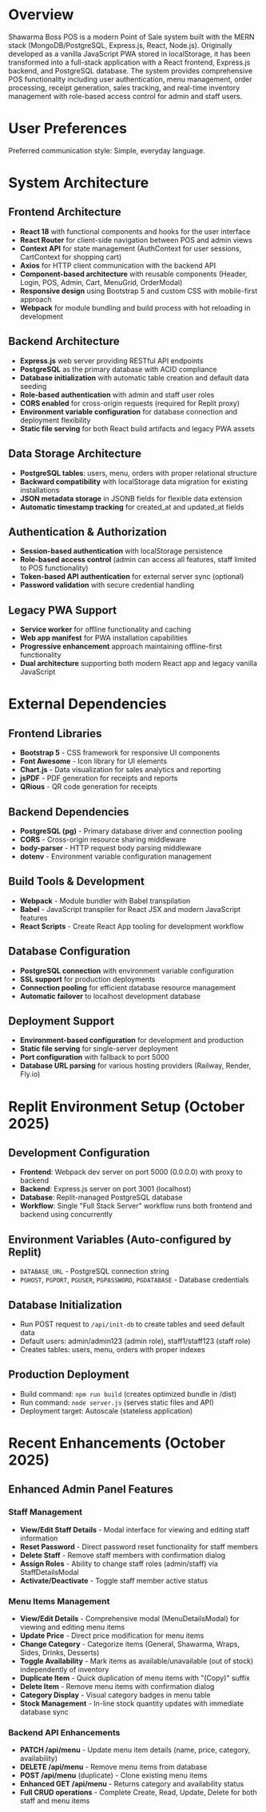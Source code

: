 # Overview

Shawarma Boss POS is a modern Point of Sale system built with the MERN stack (MongoDB/PostgreSQL, Express.js, React, Node.js). Originally developed as a vanilla JavaScript PWA stored in localStorage, it has been transformed into a full-stack application with a React frontend, Express.js backend, and PostgreSQL database. The system provides comprehensive POS functionality including user authentication, menu management, order processing, receipt generation, sales tracking, and real-time inventory management with role-based access control for admin and staff users.

# User Preferences

Preferred communication style: Simple, everyday language.

# System Architecture

## Frontend Architecture
- **React 18** with functional components and hooks for the user interface
- **React Router** for client-side navigation between POS and admin views
- **Context API** for state management (AuthContext for user sessions, CartContext for shopping cart)
- **Axios** for HTTP client communication with the backend API
- **Component-based architecture** with reusable components (Header, Login, POS, Admin, Cart, MenuGrid, OrderModal)
- **Responsive design** using Bootstrap 5 and custom CSS with mobile-first approach
- **Webpack** for module bundling and build process with hot reloading in development

## Backend Architecture
- **Express.js** web server providing RESTful API endpoints
- **PostgreSQL** as the primary database with ACID compliance
- **Database initialization** with automatic table creation and default data seeding
- **Role-based authentication** with admin and staff user roles
- **CORS enabled** for cross-origin requests (required for Replit proxy)
- **Environment variable configuration** for database connection and deployment flexibility
- **Static file serving** for both React build artifacts and legacy PWA assets

## Data Storage Architecture
- **PostgreSQL tables**: users, menu, orders with proper relational structure
- **Backward compatibility** with localStorage data migration for existing installations
- **JSON metadata storage** in JSONB fields for flexible data extension
- **Automatic timestamp tracking** for created_at and updated_at fields

## Authentication & Authorization
- **Session-based authentication** with localStorage persistence
- **Role-based access control** (admin can access all features, staff limited to POS functionality)
- **Token-based API authentication** for external server sync (optional)
- **Password validation** with secure credential handling

## Legacy PWA Support
- **Service worker** for offline functionality and caching
- **Web app manifest** for PWA installation capabilities
- **Progressive enhancement** approach maintaining offline-first functionality
- **Dual architecture** supporting both modern React app and legacy vanilla JavaScript

# External Dependencies

## Frontend Libraries
- **Bootstrap 5** - CSS framework for responsive UI components
- **Font Awesome** - Icon library for UI elements
- **Chart.js** - Data visualization for sales analytics and reporting
- **jsPDF** - PDF generation for receipts and reports
- **QRious** - QR code generation for receipts

## Backend Dependencies
- **PostgreSQL (pg)** - Primary database driver and connection pooling
- **CORS** - Cross-origin resource sharing middleware
- **body-parser** - HTTP request body parsing middleware
- **dotenv** - Environment variable configuration management

## Build Tools & Development
- **Webpack** - Module bundler with Babel transpilation
- **Babel** - JavaScript transpiler for React JSX and modern JavaScript features
- **React Scripts** - Create React App tooling for development workflow

## Database Configuration
- **PostgreSQL connection** with environment variable configuration
- **SSL support** for production deployments
- **Connection pooling** for efficient database resource management
- **Automatic failover** to localhost development database

## Deployment Support
- **Environment-based configuration** for development and production
- **Static file serving** for single-server deployment
- **Port configuration** with fallback to port 5000
- **Database URL parsing** for various hosting providers (Railway, Render, Fly.io)

# Replit Environment Setup (October 2025)

## Development Configuration
- **Frontend**: Webpack dev server on port 5000 (0.0.0.0) with proxy to backend
- **Backend**: Express.js server on port 3001 (localhost)
- **Database**: Replit-managed PostgreSQL database
- **Workflow**: Single "Full Stack Server" workflow runs both frontend and backend using concurrently

## Environment Variables (Auto-configured by Replit)
- `DATABASE_URL` - PostgreSQL connection string
- `PGHOST`, `PGPORT`, `PGUSER`, `PGPASSWORD`, `PGDATABASE` - Database credentials

## Database Initialization
- Run POST request to `/api/init-db` to create tables and seed default data
- Default users: admin/admin123 (admin role), staff1/staff123 (staff role)
- Creates tables: users, menu, orders with proper indexes

## Production Deployment
- Build command: `npm run build` (creates optimized bundle in /dist)
- Run command: `node server.js` (serves static files and API)
- Deployment target: Autoscale (stateless application)

# Recent Enhancements (October 2025)

## Enhanced Admin Panel Features

### Staff Management
- **View/Edit Staff Details** - Modal interface for viewing and editing staff information
- **Reset Password** - Direct password reset functionality for staff members
- **Delete Staff** - Remove staff members with confirmation dialog
- **Assign Roles** - Ability to change staff roles (admin/staff) via StaffDetailsModal
- **Activate/Deactivate** - Toggle staff member active status

### Menu Items Management
- **View/Edit Details** - Comprehensive modal (MenuDetailsModal) for viewing and editing menu items
- **Update Price** - Direct price modification for menu items
- **Change Category** - Categorize items (General, Shawarma, Wraps, Sides, Drinks, Desserts)
- **Toggle Availability** - Mark items as available/unavailable (out of stock) independently of inventory
- **Duplicate Item** - Quick duplication of menu items with "(Copy)" suffix
- **Delete Item** - Remove menu items with confirmation dialog
- **Category Display** - Visual category badges in menu table
- **Stock Management** - In-line stock quantity updates with immediate database sync

### Backend API Enhancements
- **PATCH /api/menu** - Update menu item details (name, price, category, availability)
- **DELETE /api/menu** - Remove menu items from database
- **POST /api/menu** (duplicate) - Clone existing menu items
- **Enhanced GET /api/menu** - Returns category and availability status
- **Full CRUD operations** - Complete Create, Read, Update, Delete for both staff and menu items